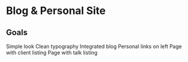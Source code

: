 # Blog & Personal Site

## Goals

Simple look
Clean typography
Integrated blog
Personal links on left
Page with client listing
Page with talk listing

